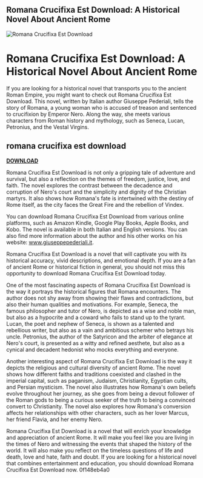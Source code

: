 ## Romana Crucifixa Est Download: A Historical Novel About Ancient Rome

 
![Romana Crucifixa Est Download](https://encrypted-tbn3.gstatic.com/images?q=tbn:ANd9GcTKncF4DJJiyQaO3eBLaVykw4hb1hr9EIWaYlNiUItFIsgI-fTV2zAeWmjj)

 
# Romana Crucifixa Est Download: A Historical Novel About Ancient Rome
 
If you are looking for a historical novel that transports you to the ancient Roman Empire, you might want to check out Romana Crucifixa Est Download. This novel, written by Italian author Giuseppe Pederiali, tells the story of Romana, a young woman who is accused of treason and sentenced to crucifixion by Emperor Nero. Along the way, she meets various characters from Roman history and mythology, such as Seneca, Lucan, Petronius, and the Vestal Virgins.
 
## romana crucifixa est download


[**DOWNLOAD**](https://www.google.com/url?q=https%3A%2F%2Fbytlly.com%2F2tKBSo&sa=D&sntz=1&usg=AOvVaw0083NHhy7dIgMpdsyciRDs)

 
Romana Crucifixa Est Download is not only a gripping tale of adventure and survival, but also a reflection on the themes of freedom, justice, love, and faith. The novel explores the contrast between the decadence and corruption of Nero's court and the simplicity and dignity of the Christian martyrs. It also shows how Romana's fate is intertwined with the destiny of Rome itself, as the city faces the Great Fire and the rebellion of Vindex.
 
You can download Romana Crucifixa Est Download from various online platforms, such as Amazon Kindle, Google Play Books, Apple Books, and Kobo. The novel is available in both Italian and English versions. You can also find more information about the author and his other works on his website: www.giuseppepederiali.it.
 
Romana Crucifixa Est Download is a novel that will captivate you with its historical accuracy, vivid descriptions, and emotional depth. If you are a fan of ancient Rome or historical fiction in general, you should not miss this opportunity to download Romana Crucifixa Est Download today.
  
One of the most fascinating aspects of Romana Crucifixa Est Download is the way it portrays the historical figures that Romana encounters. The author does not shy away from showing their flaws and contradictions, but also their human qualities and motivations. For example, Seneca, the famous philosopher and tutor of Nero, is depicted as a wise and noble man, but also as a hypocrite and a coward who fails to stand up to the tyrant. Lucan, the poet and nephew of Seneca, is shown as a talented and rebellious writer, but also as a vain and ambitious schemer who betrays his uncle. Petronius, the author of the Satyricon and the arbiter of elegance at Nero's court, is presented as a witty and refined aesthete, but also as a cynical and decadent hedonist who mocks everything and everyone.
 
Another interesting aspect of Romana Crucifixa Est Download is the way it depicts the religious and cultural diversity of ancient Rome. The novel shows how different faiths and traditions coexisted and clashed in the imperial capital, such as paganism, Judaism, Christianity, Egyptian cults, and Persian mysticism. The novel also illustrates how Romana's own beliefs evolve throughout her journey, as she goes from being a devout follower of the Roman gods to being a curious seeker of the truth to being a convinced convert to Christianity. The novel also explores how Romana's conversion affects her relationships with other characters, such as her lover Marcus, her friend Flavia, and her enemy Nero.
 
Romana Crucifixa Est Download is a novel that will enrich your knowledge and appreciation of ancient Rome. It will make you feel like you are living in the times of Nero and witnessing the events that shaped the history of the world. It will also make you reflect on the timeless questions of life and death, love and hate, faith and doubt. If you are looking for a historical novel that combines entertainment and education, you should download Romana Crucifixa Est Download now.
 0f148eb4a0
